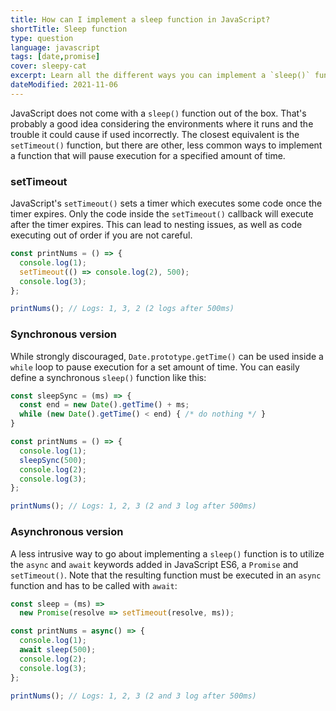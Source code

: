 ```yaml
---
title: How can I implement a sleep function in JavaScript?
shortTitle: Sleep function
type: question
language: javascript
tags: [date,promise]
cover: sleepy-cat
excerpt: Learn all the different ways you can implement a `sleep()` function in JavaScript.
dateModified: 2021-11-06
---
```


JavaScript does not come with a `sleep()` function out of the box. That's probably a good idea considering the environments where it runs and the trouble it could cause if used incorrectly. The closest equivalent is the `setTimeout()` function, but there are other, less common ways to implement a function that will pause execution for a specified amount of time.

### setTimeout

JavaScript's `setTimeout()` sets a timer which executes some code once the timer expires. Only the code inside the `setTimeout()` callback will execute after the timer expires. This can lead to nesting issues, as well as code executing out of order if you are not careful.

```js
const printNums = () => {
  console.log(1);
  setTimeout(() => console.log(2), 500);
  console.log(3);
};

printNums(); // Logs: 1, 3, 2 (2 logs after 500ms)
```

### Synchronous version

While strongly discouraged, `Date.prototype.getTime()` can be used inside a `while` loop to pause execution for a set amount of time. You can easily define a synchronous `sleep()` function like this:

```js
const sleepSync = (ms) => {
  const end = new Date().getTime() + ms;
  while (new Date().getTime() < end) { /* do nothing */ }
}

const printNums = () => {
  console.log(1);
  sleepSync(500);
  console.log(2);
  console.log(3);
};

printNums(); // Logs: 1, 2, 3 (2 and 3 log after 500ms)
```

### Asynchronous version

A less intrusive way to go about implementing a `sleep()` function is to utilize the `async` and `await` keywords added in JavaScript ES6, a `Promise` and `setTimeout()`. Note that the resulting function must be executed in an `async` function and has to be called with `await`:

```js
const sleep = (ms) =>
  new Promise(resolve => setTimeout(resolve, ms));

const printNums = async() => {
  console.log(1);
  await sleep(500);
  console.log(2);
  console.log(3);
};

printNums(); // Logs: 1, 2, 3 (2 and 3 log after 500ms)
```

